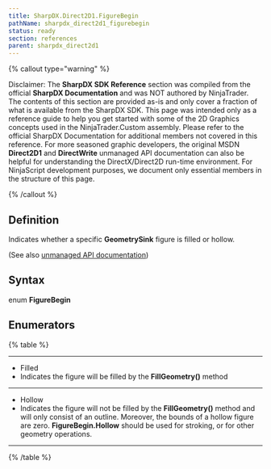 ```yaml
---
title: SharpDX.Direct2D1.FigureBegin
pathName: sharpdx_direct2d1_figurebegin
status: ready
section: references
parent: sharpdx_direct2d1
---
```


{% callout type="warning" %}

Disclaimer: The **SharpDX SDK Reference** section was compiled from the official **SharpDX Documentation** and was NOT authored by NinjaTrader. The contents of this section are provided as-is and only cover a fraction of what is available from the SharpDX SDK. This page was intended only as a reference guide to help you get started with some of the 2D Graphics concepts used in the NinjaTrader.Custom assembly. Please refer to the official SharpDX Documentation for additional members not covered in this reference. For more seasoned graphic developers, the original MSDN **Direct2D1** and **DirectWrite** unmanaged API documentation can also be helpful for understanding the DirectX/Direct2D run-time environment. For NinjaScript development purposes, we document only essential members in the structure of this page.

{% /callout %}

## Definition

Indicates whether a specific **GeometrySink** figure is filled or hollow.

(See also [unmanaged API documentation](http://msdn.microsoft.com/en-us/library/dd368106.aspx))

## Syntax

enum **FigureBegin**

## Enumerators

{% table %}

---

* Filled 
* Indicates the figure will be filled by the **FillGeometry()** method
---
* Hollow 
* Indicates the figure will not be filled by the **FillGeometry()** method and will only consist of an outline. Moreover, the bounds of a hollow figure are zero. **FigureBegin.Hollow** should be used for stroking, or for other geometry operations. 
---

{% /table %}
